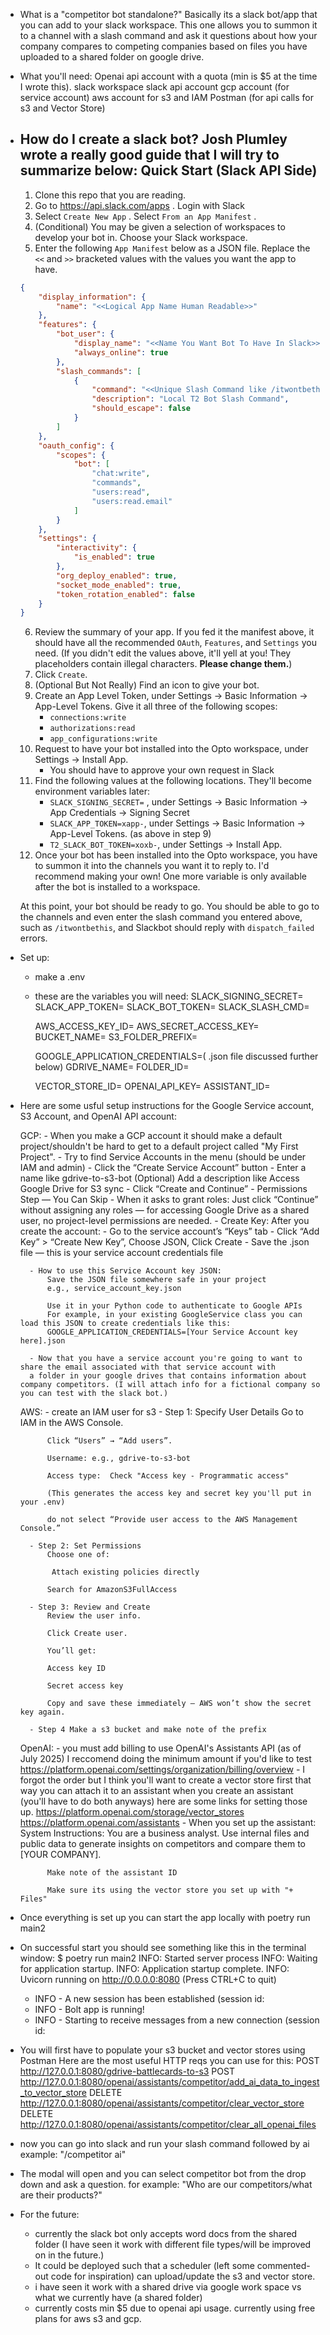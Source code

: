 - What is a "competitor bot standalone?"
    Basically its a slack bot/app that you can add to your slack workspace. This one allows you to summon it
    to a channel with a slash command and ask it questions about how your company compares to competing companies based on files you have uploaded to a shared folder on google drive.

- What you'll need:
    Openai api account with a quota (min is $5 at the time I wrote this).
    slack workspace
    slack api account
    gcp account (for service account)
    aws account for s3 and IAM
    Postman (for api calls for s3 and Vector Store)


- How do I create a slack bot?
    Josh Plumley wrote a really good guide that I will try to summarize below:
    Quick Start (Slack API Side)
    ---
    1. Clone this repo that you are reading.
    2. Go to https://api.slack.com/apps . Login with Slack
    3. Select `Create New App` . Select `From an App Manifest` .
    4. (Conditional) You may be given a selection of workspaces to develop your bot in. Choose your Slack workspace.
    5. Enter the following `App Manifest` below as a JSON file. Replace the `<<` and `>>` bracketed values with the values you want the app to have.
    ```json
    {
        "display_information": {
            "name": "<<Logical App Name Human Readable>>"
        },
        "features": {
            "bot_user": {
                "display_name": "<<Name You Want Bot To Have In Slack>>",
                "always_online": true
            },
            "slash_commands": [
                {
                    "command": "<<Unique Slash Command like /itwontbethis >>",
                    "description": "Local T2 Bot Slash Command",
                    "should_escape": false
                }
            ]
        },
        "oauth_config": {
            "scopes": {
                "bot": [
                    "chat:write",
                    "commands",
                    "users:read",
                    "users:read.email"
                ]
            }
        },
        "settings": {
            "interactivity": {
                "is_enabled": true
            },
            "org_deploy_enabled": true,
            "socket_mode_enabled": true,
            "token_rotation_enabled": false
        }
    }
    ```
    6. Review the summary of your app. If you fed it the manifest above, it should have all the recommended `OAuth`, `Features`, and `Settings` you need. (If you didn't edit the values above, it'll yell at you! They placeholders contain illegal characters. **Please change them.**)
    7. Click `Create`.
    8. (Optional But Not Really) Find an icon to give your bot.
    9. Create an App Level Token, under Settings -> Basic Information -> App-Level Tokens. Give it all three of the following scopes:
        - `connections:write`
        - `authorizations:read`
        - `app_configurations:write`
    10. Request to have your bot installed into the Opto workspace, under Settings -> Install App.
        - You should have to approve your own request in Slack
    11. Find the following values at the following locations. They'll become environment variables later:
        - `SLACK_SIGNING_SECRET=` , under Settings -> Basic Information -> App Credentials -> Signing Secret
        - `SLACK_APP_TOKEN=xapp-`, under Settings -> Basic Information -> App-Level Tokens. (as above in step 9)
        - `T2_SLACK_BOT_TOKEN=xoxb-`, under Settings -> Install App.
    12. Once your bot has been installed into the Opto workspace, you have to summon it into the channels you want it to reply to. I'd recommend making your own! One more variable is only available after the bot is installed to a workspace.

    At this point, your bot should be ready to go. You should be able to go to the channels and even enter the slash command you entered above, such as `/itwontbethis`, and Slackbot should reply with `dispatch_failed` errors.

- Set up:
    - make a .env
    - these are the variables you will need:
        SLACK_SIGNING_SECRET=
        SLACK_APP_TOKEN=
        SLACK_BOT_TOKEN=
        SLACK_SLASH_CMD=

        AWS_ACCESS_KEY_ID=
        AWS_SECRET_ACCESS_KEY=
        BUCKET_NAME=
        S3_FOLDER_PREFIX=

        GOOGLE_APPLICATION_CREDENTIALS=( .json file discussed further below)
        GDRIVE_NAME=
        FOLDER_ID=

        VECTOR_STORE_ID=
        OPENAI_API_KEY=
        ASSISTANT_ID=

- Here are some usful setup instructions for the Google Service account, S3 Account, and OpenAI API account:
    
    GCP:
        - When you make a GCP account it should make a default project/shouldn't be hard to get to a default project called "My First
        Project". 
        - Try to find Service Accounts in the menu (should be under IAM and admin)
        - Click the “Create Service Account” button
        - Enter a name like gdrive-to-s3-bot (Optional) Add a description like Access Google Drive for S3 sync
        - Click “Create and Continue”
        - Permissions Step — You Can Skip
        - When it asks to grant roles:
        Just click “Continue” without assigning any roles — for accessing Google Drive as a shared user, no project-level permissions are needed.
        - Create Key: After you create the account: 
        - Go to the service account’s “Keys” tab
        - Click “Add Key” > “Create New Key”, Choose JSON, Click Create
        - Save the .json file — this is your service account credentials file

        - How to use this Service Account key JSON:
            Save the JSON file somewhere safe in your project
            e.g., service_account_key.json

            Use it in your Python code to authenticate to Google APIs
            For example, in your existing GoogleService class you can load this JSON to create credentials like this:
            GOOGLE_APPLICATION_CREDENTIALS=[Your Service Account key here].json

        - Now that you have a service account you're going to want to share the email associated with that service account with 
        a folder in your google drives that contains information about company competitors. (I will attach info for a fictional company so you can test with the slack bot.)
    
    AWS:
        - create an IAM user for s3
        -  Step 1: Specify User Details
            Go to IAM in the AWS Console.

            Click “Users” → “Add users”.

            Username: e.g., gdrive-to-s3-bot

            Access type:  Check "Access key - Programmatic access"

            (This generates the access key and secret key you'll put in your .env)

            do not select “Provide user access to the AWS Management Console.”

        - Step 2: Set Permissions
            Choose one of:

             Attach existing policies directly

            Search for AmazonS3FullAccess
        
        - Step 3: Review and Create
            Review the user info.

            Click Create user.

            You’ll get:

            Access key ID

            Secret access key

            Copy and save these immediately — AWS won’t show the secret key again.

        - Step 4 Make a s3 bucket and make note of the prefix
    
    OpenAI:
        -  you must add billing to use OpenAI's Assistants API (as of July 2025)
        I reccomend doing the minimum amount if you'd like to test https://platform.openai.com/settings/organization/billing/overview
        - I forgot the order but I think you'll want to create a vector store first that way
        you can attach it to an assistant when you create an assistant (you'll have to do both anyways)
        here are some links for setting those up.
        https://platform.openai.com/storage/vector_stores
        https://platform.openai.com/assistants
        - When you set up the assistant:
            System Instructions:
            You are a business analyst. Use internal files and public data to generate insights on competitors and compare them to [YOUR COMPANY].

            Make note of the assistant ID

            Make sure its using the vector store you set up with "+ Files"

- Once everything is set up you can start the app locally with poetry run main2

- On successful start you should see something like this in the terminal window:
    $ poetry run main2
    INFO:     Started server process 
    INFO:     Waiting for application startup.
    INFO:     Application startup complete.
    INFO:     Uvicorn running on http://0.0.0.0:8080 (Press CTRL+C to quit)
     - INFO - A new session has been established (session id: 
     - INFO - Bolt app is running!
     - INFO - Starting to receive messages from a new connection (session id: 

- You will first have to populate your s3 bucket and vector stores using Postman
Here are the most useful HTTP reqs you can use for this:
    POST http://127.0.0.1:8080/gdrive-battlecards-to-s3
    POST http://127.0.0.1:8080/openai/assistants/competitor/add_ai_data_to_ingest_to_vector_store
    DELETE http://127.0.0.1:8080/openai/assistants/competitor/clear_vector_store
    DELETE http://127.0.0.1:8080/openai/assistants/competitor/clear_all_openai_files

- now you can go into slack and run your slash command followed by ai example: "/competitor ai"

- The modal will open and you can select competitor bot from the drop down and ask a question.
for example: "Who are our competitors/what are their products?"


- For the future:
    - currently the slack bot only accepts word docs from the shared folder (I have seen it work with different file types/will be improved on in the future.)
    - It could be deployed such that a scheduler  (left some commented-out code for inspiration) can upload/update the s3 and vector store.
    - i have seen it work with a shared drive via google work space vs what we currently have (a shared folder)
    - currently costs min $5 due to openai api usage. currently using free plans for aws s3 and gcp.

